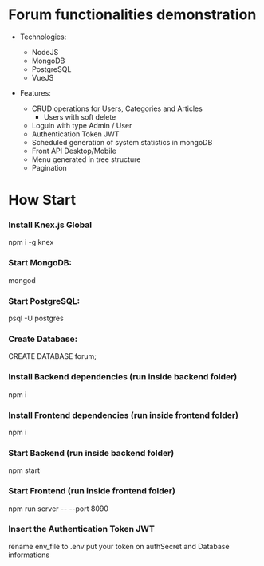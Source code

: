 # Forum functionalities demonstration

* Technologies:
  * NodeJS
  * MongoDB
  * PostgreSQL
  * VueJS

* Features:
  * CRUD operations for Users, Categories and Articles
    * Users with soft delete
  * Loguin with type Admin / User
  * Authentication Token JWT
  * Scheduled generation of system statistics in mongoDB
  * Front API Desktop/Mobile
  * Menu generated in tree structure
  * Pagination


# How Start
### Install Knex.js Global
npm i -g knex

### Start MongoDB:
mongod

### Start PostgreSQL:
psql -U postgres

### Create Database:
CREATE DATABASE forum;

### Install Backend dependencies (run inside backend folder)
npm i

### Install Frontend dependencies (run inside frontend folder)
npm i

### Start Backend (run inside backend folder)
npm start

### Start Frontend (run inside frontend folder)
npm run server -- --port 8090

### Insert the Authentication Token JWT
rename env_file to .env
put your token on authSecret and Database informations
